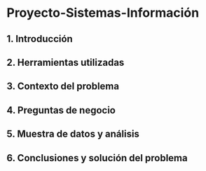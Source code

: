 # Proyecto-Sistemas-Información

## 1. Introducción
## 2. Herramientas utilizadas
## 3. Contexto del problema
## 4. Preguntas de negocio
## 5. Muestra de datos y análisis
## 6. Conclusiones y solución del problema
